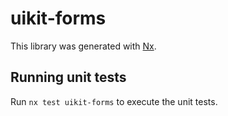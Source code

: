 # uikit-forms

This library was generated with [Nx](https://nx.dev).

## Running unit tests

Run `nx test uikit-forms` to execute the unit tests.
